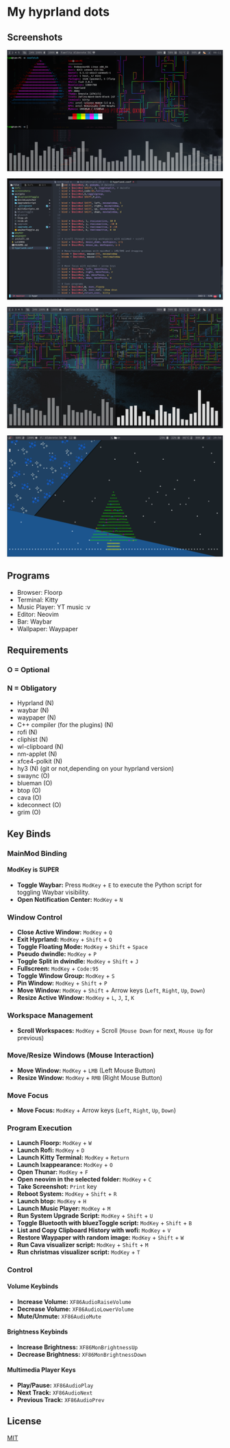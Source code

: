 # My hyprland dots

## Screenshots

![Screenshot](./screenshots/Screenshot1.png)

![Screenshot](./screenshots/Screenshot2.png)

![Screenshot](./screenshots/Screenshot3.png)

![Happy christmas!](./screenshots/Screenshot4.png)

## Programs

- Browser: Floorp
- Terminal: Kitty
- Music Player: YT music :v
- Editor: Neovim
- Bar: Waybar
- Wallpaper: Waypaper

## Requirements

### O = Optional

### N = Obligatory

- Hyprland (N)
- waybar (N)
- waypaper (N)
- C++ compiler (for the plugins) (N)
- rofi (N)
- cliphist (N)
- wl-clipboard (N)
- nm-applet (N)
- xfce4-polkit (N)
- hy3 (N) (git or not,depending on your hyprland version)
- swaync (O)
- blueman (O)
- btop (O)
- cava (O)
- kdeconnect (O)
- grim (O)

## Key Binds

### MainMod Binding

#### **ModKey is SUPER**

- **Toggle Waybar:** Press `ModKey` + `E` to execute the Python script for toggling Waybar visibility.
- **Open Notification Center:** `ModKey` + `N`

### Window Control

- **Close Active Window:** `ModKey` + `Q`
- **Exit Hyprland:** `ModKey` + `Shift` + `Q`
- **Toggle Floating Mode:** `ModKey` + `Shift` + `Space`
- **Pseudo dwindle:** `ModKey` + `P`
- **Toggle Split in dwindle:** `ModKey` + `Shift` + `J`
- **Fullscreen:** `ModKey` + `Code:95`
- **Toggle Window Group:** `ModKey` + `S`
- **Pin Window:** `ModKey` + `Shift` + `P`
- **Move Window:** `ModKey` + `Shift` + Arrow keys (`Left`, `Right`, `Up`, `Down`)
- **Resize Active Window:** `ModKey` + `L`, `J`, `I`, `K`

### Workspace Management

- **Scroll Workspaces:** `ModKey` + Scroll (`Mouse Down` for next, `Mouse Up` for previous)

### Move/Resize Windows (Mouse Interaction)

- **Move Window:** `ModKey` + `LMB` (Left Mouse Button)
- **Resize Window:** `ModKey` + `RMB` (Right Mouse Button)

### Move Focus

- **Move Focus:** `ModKey` + Arrow keys (`Left`, `Right`, `Up`, `Down`)

### Program Execution

- **Launch Floorp:** `ModKey` + `W`
- **Launch Rofi:** `ModKey` + `D`
- **Launch Kitty Terminal:** `ModKey` + `Return`
- **Launch lxappearance:** `ModKey` + `O`
- **Open Thunar:** `ModKey` + `F`
- **Open neovim in the selected folder:** `ModKey` + `C`
- **Take Screenshot:** `Print` key
- **Reboot System:** `ModKey` + `Shift` + `R`
- **Launch btop:** `ModKey` + `H`
- **Launch Music Player:** `ModKey` + `M`
- **Run System Upgrade Script:** `ModKey` + `Shift` + `U`
- **Toggle Bluetooth with bluezToggle script:** `ModKey` + `Shift` + `B`
- **List and Copy Clipboard History with wofi:** `ModKey` + `V`
- **Restore Waypaper with random image:** `ModKey` + `Shift` + `W`
- **Run Cava visualizer script:** `ModKey` + `Shift` + `M`
- **Run christmas visualizer script:** `ModKey` + `T`

### Control

#### Volume Keybinds

- **Increase Volume:** `XF86AudioRaiseVolume`
- **Decrease Volume:** `XF86AudioLowerVolume`
- **Mute/Unmute:** `XF86AudioMute`

#### Brightness Keybinds

- **Increase Brightness:** `XF86MonBrightnessUp`
- **Decrease Brightness:** `XF86MonBrightnessDown`

#### Multimedia Player Keys

- **Play/Pause:** `XF86AudioPlay`
- **Next Track:** `XF86AudioNext`
- **Previous Track:** `XF86AudioPrev`

## License

[MIT](https://choosealicense.com/licenses/mit/)
